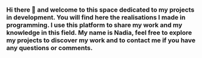 ### Hi there 👋 and welcome to this space dedicated to my projects in development. You will find here the realisations I made in programming. I use this platform to share my work and my knowledge in this field. My name is Nadia, feel free to explore my projects to discover my work and to contact me if you have any questions or comments.

<!--
**DevWamy/DevWamy** is a ✨ _special_ ✨ repository because its `README.md` (this file) appears on your GitHub profile.

Here are some ideas to get you started:

- 🔭 I’m currently working on ...
- 🌱 I’m currently learning ...
- 👯 I’m looking to collaborate on ...
- 🤔 I’m looking for help with ...
- 💬 Ask me about ...
- 📫 How to reach me: ...
- 😄 Pronouns: ...
- ⚡ Fun fact: ...
-->
